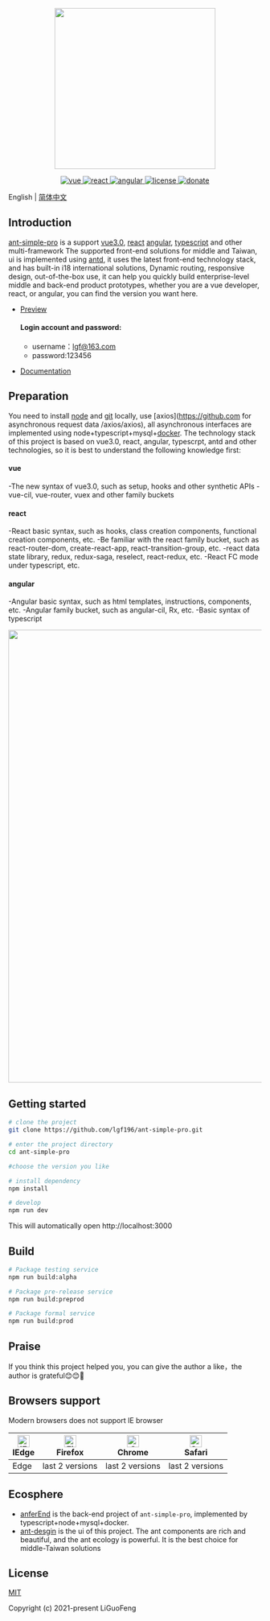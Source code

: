 <p align="center">
  <img width="320" src="http://blog.lgf196.top/ant-simple-pro-document/logon.png">
</p>

<p align="center">
  <a href="https://github.com/vuejs/vue">
    <img src="https://img.shields.io/badge/vue-3.0.4-brightgreen.svg" alt="vue">
  </a>
  <a href="https://github.com/facebook/react">
    <img src="https://img.shields.io/badge/react-17.0.1-brightgreen.svg" alt="react">
  </a>
  <a href="https://github.com/angular/angular" rel="nofollow">
    <img src="https://img.shields.io/badge/angular-11.0.4-brightgreen.svg" alt="angular">
  </a>
  <a href="https://github.com/microsoft/TypeScript">
    <img src="https://img.shields.io/badge/typescript-4.1.2-brightgreen.svg" alt="license">
  </a>
  <a href="https://github.com/ant-design/ant-design">
    <img src="https://img.shields.io/badge/antd-4.9.3-brightgreen.svg" alt="donate">
  </a>
</p>


English | [简体中文](./README.zh-CN.md) 


## Introduction

[ant-simple-pro](http://panjiachen.github.io/vue-element-admin) is a support [vue3.0](https://github.com/vuejs/vue), [react](https://github.com/facebook/react) [angular](https://github.com/angular/angular), [typescript](https://github.com/microsoft/TypeScript) and other multi-framework The supported front-end solutions for middle and Taiwan, ui is implemented using [antd](https://github.com/ant-design/ant-design), it uses the latest front-end technology stack, and has built-in i18 international solutions, Dynamic routing, responsive design, out-of-the-box use, it can help you quickly build enterprise-level middle and back-end product prototypes, whether you are a vue developer, react, or angular, you can find the version you want here.

- [Preview](https://lgf196.top/react/login)

  #### Login account and password:

  - username：lgf@163.com
  - password:123456

- [Documentation](http://blog.lgf196.top/ant-simple-pro-document/)

## Preparation

You need to install [node](http://nodejs.org/) and [git](https://git-scm.com/) locally, use [axios](https://github.com for asynchronous request data /axios/axios), all asynchronous interfaces are implemented using node+typescript+mysql+[docker](https://www.docker.com/). The technology stack of this project is based on vue3.0, react, angular, typescrpt, antd and other technologies, so it is best to understand the following knowledge first:

#### vue

-The new syntax of vue3.0, such as setup, hooks and other synthetic APIs
-vue-cil, vue-router, vuex and other family buckets

#### react

-React basic syntax, such as hooks, class creation components, functional creation components, etc.
-Be familiar with the react family bucket, such as react-router-dom, create-react-app, react-transition-group, etc.
-react data state library, redux, redux-saga, reselect, react-redux, etc.
-React FC mode under typescript, etc.

#### angular

-Angular basic syntax, such as html templates, instructions, components, etc.
-Angular family bucket, such as angular-cil, Rx, etc.
-Basic syntax of typescript

<p align="center">
  <img width="900" src="http://www.bbvdd.com/d/20210108215408tms.png">
</p>

## Getting started

```bash
# clone the project
git clone https://github.com/lgf196/ant-simple-pro.git

# enter the project directory
cd ant-simple-pro

#choose the version you like

# install dependency
npm install

# develop
npm run dev
```

This will automatically open http://localhost:3000

## Build

```bash
# Package testing service
npm run build:alpha

# Package pre-release service
npm run build:preprod

# Package formal service
npm run build:prod
```

## Praise

If you think this project helped you, you can give the author a like，the author is grateful:blush::blush::rose:

## Browsers support

 Modern browsers does not support IE browser

| [<img src="https://raw.githubusercontent.com/alrra/browser-logos/master/src/edge/edge_48x48.png" alt="IE / Edge" width="24px" height="24px" />](https://godban.github.io/browsers-support-badges/)</br>IEdge | [<img src="https://raw.githubusercontent.com/alrra/browser-logos/master/src/firefox/firefox_48x48.png" alt="Firefox" width="24px" height="24px" />](https://godban.github.io/browsers-support-badges/)</br>Firefox | [<img src="https://raw.githubusercontent.com/alrra/browser-logos/master/src/chrome/chrome_48x48.png" alt="Chrome" width="24px" height="24px" />](https://godban.github.io/browsers-support-badges/)</br>Chrome | [<img src="https://raw.githubusercontent.com/alrra/browser-logos/master/src/safari/safari_48x48.png" alt="Safari" width="24px" height="24px" />](https://godban.github.io/browsers-support-badges/)</br>Safari |
| ------------------------------------------------------------ | ------------------------------------------------------------ | ------------------------------------------------------------ | ------------------------------------------------------------ |
| Edge                                                         | last 2 versions                                              | last 2 versions                                              | last 2 versions                                              |

##  Ecosphere

- [anferEnd](https://github.com/lgf196/ant-simple-pro/tree/afterEnd) is the back-end project of `ant-simple-pro`, implemented by typescript+node+mysql+docker.
- [ant-desgin](https://ant.design/index-cn) is the ui of this project. The ant components are rich and beautiful, and the ant ecology is powerful. It is the best choice for middle-Taiwan solutions

## License

[MIT](https://github.com/lgf196/ant-simple-pro/blob/master/LICENSE)

Copyright (c) 2021-present LiGuoFeng